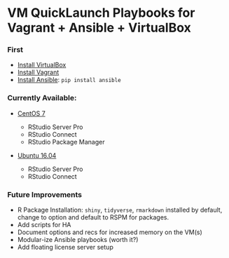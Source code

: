 # VM QuickLaunch Playbooks for Vagrant + Ansible + VirtualBox

### First

- [Install VirtualBox](https://www.virtualbox.org/)
- [Install Vagrant](https://www.vagrantup.com/downloads.html)
- [Install Ansible](https://docs.ansible.com/ansible/latest/installation_guide/intro_installation.html#installing-the-control-machine): `pip install ansible`

### Currently Available:

- [CentOS 7](/centos-rsp-rsc)
  - RStudio Server Pro
  - RStudio Connect
  - RStudio Package Manager

- [Ubuntu 16.04](/ubuntu-rsp-rsc)
  - RStudio Server Pro
  - RStudio Connect

### Future Improvements

- R Package Installation: `shiny`, `tidyverse`, `rmarkdown` installed by default, change to option and default to RSPM for packages.
- Add scripts for HA
- Document options and recs for increased memory on the VM(s) 
- Modular-ize Ansible playbooks (worth it?)
- Add floating license server setup
